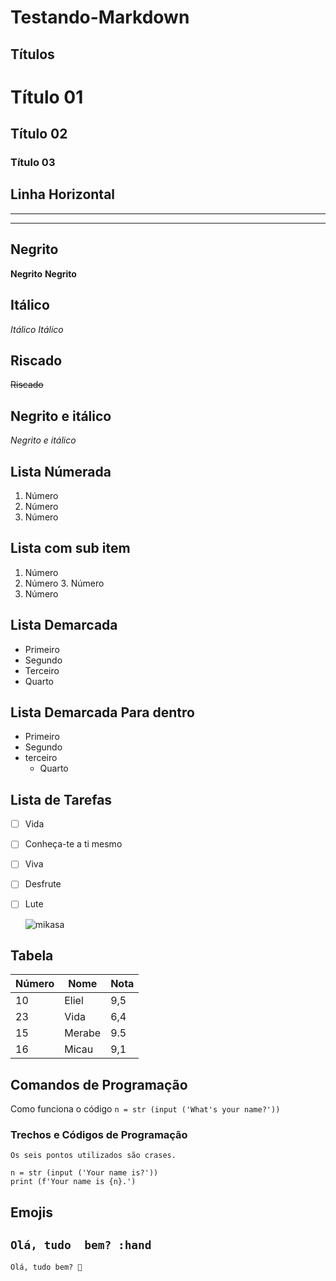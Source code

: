 # Testando-Markdown
 ## Títulos
 
 # Título 01
 ## Título 02
 ### Título 03

## Linha Horizontal

---
***

## Negrito

**Negrito**
__Negrito__

## Itálico

*Itálico*
_Itálico_

## Riscado

~~Riscado~~

## Negrito e itálico
_*Negrito e itálico*_

## Lista Númerada

1. Número
2. Número
3. Número

## Lista com sub item

1. Número
2. Número
   3. Número
4. Número 

## Lista Demarcada

* Primeiro
* Segundo
* Terceiro
* Quarto

## Lista Demarcada Para dentro

* Primeiro
* Segundo
* terceiro
  * Quarto

## Lista de Tarefas

- [ ] Vida
- [ ] Conheça-te a ti mesmo
- [ ] Viva
- [ ] Desfrute
- [ ] Lute

  ![mikasa](https://github.com/okeliel/Testando-Markdown/assets/146295300/5003f8c2-f3b6-42a3-b2b0-9ac1e8bc5289)

 ## Tabela
Número|Nome|Nota
 ---|---|--- 
  10 | Eliel | 9,5
  23 | Vida | 6,4
  15 | Merabe | 9.5
  16 | Micau | 9,1

  ## Comandos de Programação

  Como funciona o código `n = str (input ('What's your name?'))`

  ### Trechos e Códigos de Programação 

`Os seis pontos utilizados são crases.` 
 ```
 n = str (input ('Your name is?'))
 print (f'Your name is {n}.')
 ```

## Emojis

`Olá, tudo  bem? :hand`
---
`Olá, tudo bem? 🤙`

